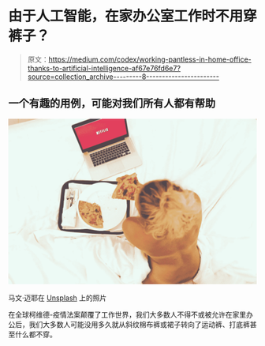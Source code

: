 # 由于人工智能，在家办公室工作时不用穿裤子？

> 原文：<https://medium.com/codex/working-pantless-in-home-office-thanks-to-artificial-intelligence-af67e76fd6e7?source=collection_archive---------8----------------------->

## 一个有趣的用例，可能对我们所有人都有帮助

![](img/fd2941352a75e37e1928c094821dbffc.png)

马文·迈耶在 [Unsplash](https://unsplash.com/s/photos/naked?utm_source=unsplash&utm_medium=referral&utm_content=creditCopyText) 上的照片

在全球柯维德-疫情法案颠覆了工作世界，我们大多数人不得不或被允许在家里办公后，我们大多数人可能没用多久就从斜纹棉布裤或裙子转向了运动裤、打底裤甚至什么都不穿。